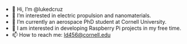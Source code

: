 - 👋 Hi, I’m @lukedcruz
- 👀 I’m interested in electric propulsion and nanomaterials.
- 🌱 I’m currently an aerospace PhD student at Cornell University.
- 💞️ I am interested in developing Raspberry Pi projects in my free time.
- 📫 How to reach me: ld456@cornell.edu

<!---
lukedcruz/lukedcruz is a ✨ special ✨ repository because its `README.md` (this file) appears on your GitHub profile.
You can click the Preview link to take a look at your changes.
--->
